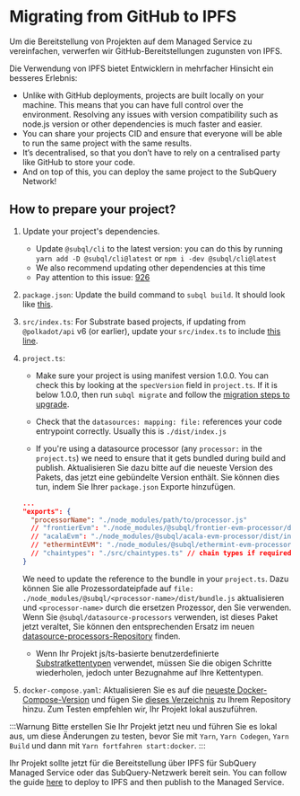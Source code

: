 # Migrating from GitHub to IPFS

Um die Bereitstellung von Projekten auf dem Managed Service zu vereinfachen, verwerfen wir GitHub-Bereitstellungen zugunsten von IPFS.

Die Verwendung von IPFS bietet Entwicklern in mehrfacher Hinsicht ein besseres Erlebnis:

- Unlike with GitHub deployments, projects are built locally on your machine. This means that you can have full control over the environment. Resolving any issues with version compatibility such as node.js version or other dependencies is much faster and easier.
- You can share your projects CID and ensure that everyone will be able to run the same project with the same results.
- It’s decentralised, so that you don’t have to rely on a centralised party like GitHub to store your code.
- And on top of this, you can deploy the same project to the SubQuery Network!

## How to prepare your project?

1. Update your project's dependencies.
   - Update `@subql/cli` to the latest version: you can do this by running `yarn add -D @subql/cli@latest` or `npm i -dev @subql/cli@latest`
   - We also recommend updating other dependencies at this time
   - Pay attention to this issue: [926](https://github.com/subquery/subql/discussions/926)
2. `package.json`: Update the build command to `subql build`. It should look like [this](https://github.com/subquery/subql-starter/blob/418440f09226694a0063c939ff3332530f3047c4/package.json#L7).
3. `src/index.ts`: For Substrate based projects, if updating from `@polkadot/api` v6 (or earlier), update your `src/index.ts` to include [this line](https://github.com/subquery/subql-starter/blob/418440f09226694a0063c939ff3332530f3047c4/src/index.ts#L3).
4. `project.ts`:

   - Make sure your project is using manifest version 1.0.0. You can check this by looking at the `specVersion` field in `project.ts`. If it is below 1.0.0, then run `subql migrate` and follow the [migration steps to upgrade](../build/manifest/polkadot.md#migrating-to-v100-badge-textupgrade-typewarning).

   - Check that the `datasources: mapping: file:` references your code entrypoint correctly. Usually this is `./dist/index.js`

   - If you're using a datasource processor (any `processor:` in the `project.ts`) we need to ensure that it gets bundled during build and publish. Aktualisieren Sie dazu bitte auf die neueste Version des Pakets, das jetzt eine gebündelte Version enthält. Sie können dies tun, indem Sie Ihrer `package.json` Exporte hinzufügen.

   ```json
   ...
   "exports": {
     "processorName": "./node_modules/path/to/processor.js"
     // "frontierEvm": "./node_modules/@subql/frontier-evm-processor/dist/index.js"
     // "acalaEvm": "./node_modules/@subql/acala-evm-processor/dist/index.js",
     // "ethermintEVM": "./node_modules/@subql/ethermint-evm-processor/dist/index.js"
     // "chaintypes": "./src/chaintypes.ts" // chain types if required
   }
   ```

   We need to update the reference to the bundle in your `project.ts`. Dazu können Sie alle Prozessordateipfade auf `file: ./node_modules/@subql/<processor-name>/dist/bundle.js` aktualisieren und `<processor-name>` durch die ersetzen Prozessor, den Sie verwenden. Wenn Sie `@subql/datasource-processors` verwenden, ist dieses Paket jetzt veraltet, Sie können den entsprechenden Ersatz im neuen [datasource-processors-Repository](https://github.com/subquery/datasource-processors/tree/main/packages) finden.

   - Wenn Ihr Projekt js/ts-basierte benutzerdefinierte [Substratkettentypen](../build/manifest/polkadot.md#custom-chains) verwendet, müssen Sie die obigen Schritte wiederholen, jedoch unter Bezugnahme auf Ihre Kettentypen.

5. `docker-compose.yaml`: Aktualisieren Sie es auf die [neueste Docker-Compose-Version](https://github.com/subquery/subql-starter/blob/main/Polkadot/Polkadot-starter/docker-compose.yml) und fügen Sie [dieses Verzeichnis](https://github.com/subquery/subql-starter/tree/main/Polkadot/Polkadot-starter/docker) zu Ihrem Repository hinzu. Zum Testen empfehlen wir, Ihr Projekt lokal auszuführen.

:::Warnung Bitte erstellen Sie Ihr Projekt jetzt neu und führen Sie es lokal aus, um diese Änderungen zu testen, bevor Sie mit `Yarn`, `Yarn Codegen`, `Yarn Build` und dann mit `Yarn fortfahren start:docker`. :::

Ihr Projekt sollte jetzt für die Bereitstellung über IPFS für SubQuery Managed Service oder das SubQuery-Netzwerk bereit sein. You can follow the guide [here](../run_publish/publish.md) to deploy to IPFS and then publish to the Managed Service.
